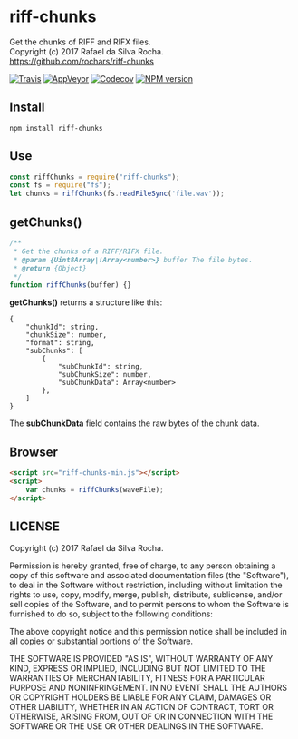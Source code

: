 # riff-chunks
Get the chunks of RIFF and RIFX files.  
Copyright (c) 2017 Rafael da Silva Rocha.  
https://github.com/rochars/riff-chunks

[![Travis](https://img.shields.io/travis/rochars/riff-chunks.svg?style=for-the-badge)](https://travis-ci.org/rochars/riff-chunks) [![AppVeyor](https://img.shields.io/appveyor/ci/rochars/riff-chunks.svg?style=for-the-badge&logo=appveyor)](https://ci.appveyor.com/project/rochars/riff-chunks) [![Codecov](https://img.shields.io/codecov/c/github/rochars/riff-chunks.svg?style=for-the-badge)](https://codecov.io/gh/rochars/riff-chunks) [![NPM version](https://img.shields.io/npm/v/riff-chunks.svg?style=for-the-badge)](https://www.npmjs.com/package/riff-chunks)

## Install
```
npm install riff-chunks
```

## Use
```javascript
const riffChunks = require("riff-chunks");
const fs = require("fs");
let chunks = riffChunks(fs.readFileSync('file.wav'));
```

## getChunks()
```javascript
/**
 * Get the chunks of a RIFF/RIFX file.
 * @param {Uint8Array|!Array<number>} buffer The file bytes.
 * @return {Object}
 */
function riffChunks(buffer) {}
```

**getChunks()** returns a structure like this:
```
{
    "chunkId": string,
    "chunkSize": number,
    "format": string,
    "subChunks": [
        {
            "subChunkId": string,
            "subChunkSize": number,
            "subChunkData": Array<number>
        },
    ]
}
```

The **subChunkData** field contains the raw bytes of the chunk data.

## Browser
```html
<script src="riff-chunks-min.js"></script>
<script>
    var chunks = riffChunks(waveFile);
</script>
```

## LICENSE
Copyright (c) 2017 Rafael da Silva Rocha.

Permission is hereby granted, free of charge, to any person obtaining
a copy of this software and associated documentation files (the
"Software"), to deal in the Software without restriction, including
without limitation the rights to use, copy, modify, merge, publish,
distribute, sublicense, and/or sell copies of the Software, and to
permit persons to whom the Software is furnished to do so, subject to
the following conditions:

The above copyright notice and this permission notice shall be
included in all copies or substantial portions of the Software.

THE SOFTWARE IS PROVIDED "AS IS", WITHOUT WARRANTY OF ANY KIND,
EXPRESS OR IMPLIED, INCLUDING BUT NOT LIMITED TO THE WARRANTIES OF
MERCHANTABILITY, FITNESS FOR A PARTICULAR PURPOSE AND
NONINFRINGEMENT. IN NO EVENT SHALL THE AUTHORS OR COPYRIGHT HOLDERS BE
LIABLE FOR ANY CLAIM, DAMAGES OR OTHER LIABILITY, WHETHER IN AN ACTION
OF CONTRACT, TORT OR OTHERWISE, ARISING FROM, OUT OF OR IN CONNECTION
WITH THE SOFTWARE OR THE USE OR OTHER DEALINGS IN THE SOFTWARE.
